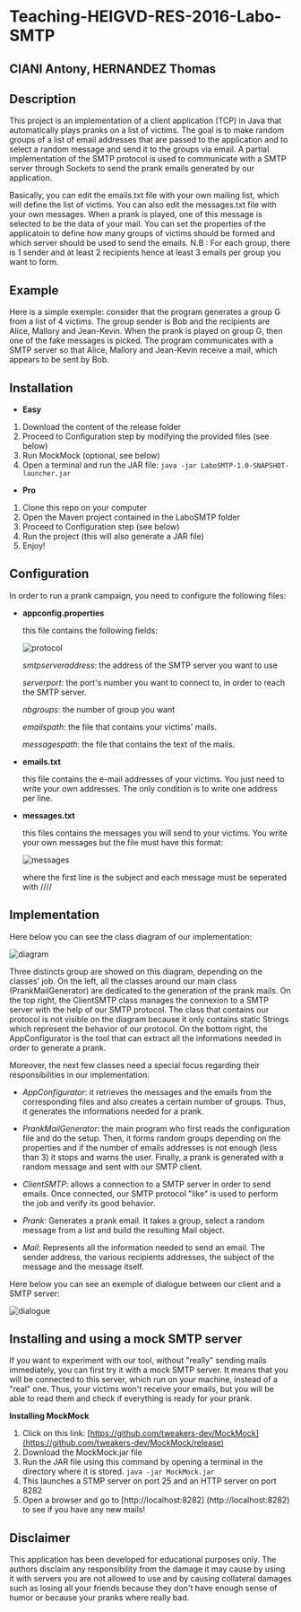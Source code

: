 # Teaching-HEIGVD-RES-2016-Labo-SMTP

## CIANI Antony, HERNANDEZ Thomas


## Description

This project is an implementation of a client application (TCP) in Java that automatically plays pranks on a list of victims. The goal is to make random groups of a list of email addresses that are passed to the application and to select a random message and send it to the groups via email. A partial implementation of the SMTP protocol is used to communicate with a SMTP server through Sockets to send the prank emails generated by our application.

Basically, you can edit the emails.txt file with your own mailing list, which will define the list of victims. You can also edit the messages.txt file with your own messages. When a prank is played, one of this message is selected to be the data of your mail. You can set the properties of the applicatoin to define how many groups of victims should be formed and which server should be used to send the emails. N.B : For each group, there is 1 sender and at least 2 recipients hence at least 3 emails per group you want to form.

## Example

Here is a simple exemple: consider that the program generates a group G from a list of 4 victims. The group sender is Bob and the recipients are Alice, Mallory and Jean-Kevin. When the prank is played on group G, then one of the fake messages is picked. The program communicates with a SMTP server so that Alice, Mallory and Jean-Kevin receive a mail, which appears to be sent by Bob.

## Installation

- **Easy**

1. Download the content of the release folder
2. Proceed to Configuration step by modifying the provided files (see below)
3. Run MockMock (optional, see below)
4. Open a terminal and run the JAR file: `java -jar LaboSMTP-1.0-SNAPSHOT-launcher.jar`

- **Pro**

1. Clone this repo on your computer
2. Open the Maven project contained in the LaboSMTP folder
3. Proceed to Configuration step (see below)
4. Run the project (this will also generate a JAR file)
5. Enjoy!

## Configuration

In order to run a prank campaign, you need to configure the following files:

- **appconfig.properties**

	this file contains the following fields:

	![protocol](figures/protocol.PNG)

	*smtpserveraddress*: the address of the SMTP server you want to use
	
	*serverport*: the port's number you want to connect to, in order to reach the SMTP server.

	*nbgroups*: the number of group you want

	*emailspath*: the file that contains your victims' mails.

	*messagespath*: the file that contains the text of the mails.

- **emails.txt**

	this file contains the e-mail addresses of your victims. You just need to write your own addresses. The only condition is to write one address per line.

- **messages.txt**

	this files contains the messages you will send to your victims. You write your own messages but the file must have this format:

	![messages](figures/messages.PNG)

	where the first line is the subject and each message must be seperated with ////

## Implementation

Here below you can see the class diagram of our implementation:

![diagram](figures/diagram.jpg)

Three distincts group are showed on this diagram, depending on the classes' job. On the left, all the classes around our main class (PrankMailGenerator) are dedicated to the generation of the prank mails. On the top right, the ClientSMTP class manages the connexion to a SMTP server with the help of our SMTP protocol. The class that contains our protocol is not visible on the diagram because it only contains static Strings which represent the behavior of our protocol. On the bottom right, the AppConfigurator is the tool that can extract all the informations needed in order to generate a prank.

Moreover, the next few classes need a special focus regarding their responsibilities in our implementation:

- *AppConfigurator*: it retrieves the messages and the emails from the corresponding files and also creates a certain number of groups. Thus, it generates the informations needed for a prank.

- *PrankMailGenerator*: the main program who first reads the configuration file and do the setup. Then, it forms random groups depending on the properties and if the number of emails addresses is not enough (less than 3) it stops and warns the user. Finally, a prank is generated with a random message and sent with our SMTP client.

- *ClientSMTP*: allows a connection to a SMTP server in order to send emails. Once connected, our SMTP protocol "like" is used to perform the job and verify its good behavior.

- *Prank*: Generates a prank email. It takes a group, select a random message from a list and build the resulting Mail object.

- *Mail*: Represents all the information needed to send an email. The sender address, the various recipients addresses, the subject of the message and the message itself.

Here below you can see an exemple of dialogue between our client and a SMTP server:

![dialogue](figures/dialogue.PNG)
  


## Installing and using a mock SMTP server


If you want to experiment with our tool, without "really" sending mails immediately, you can first try it with a mock SMTP server. It means that you will be connected to this server, which run on your machine, instead of a "real" one. Thus, your victims won't receive your emails, but you will be able to read them and check if everything is ready for your prank.

**Installing MockMock**

1. Click on this link: [https://github.com/tweakers-dev/MockMock](https://github.com/tweakers-dev/MockMock/release)
2. Download the MockMock.jar file
3. Run the JAR file using this command by opening a terminal in the directory where it is stored. `java -jar MockMock.jar `
3. This launches a STMP server on port 25 and an HTTP server on port 8282
4. Open a browser and go to [http://localhost:8282] (http://localhost:8282) to see if you have any new mails!


## Disclaimer

This application has been developed for educational purposes only. The authors disclaim any responsibility from the damage it may cause by using it with servers you are not allowed to use and by causing collateral damages such as losing all your friends because they don't have enough sense of humor or because your pranks where really bad.
